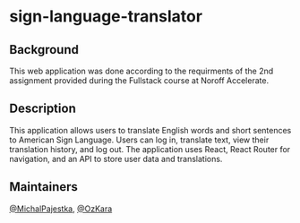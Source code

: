 # sign-language-translator

## Background
This web application was done according to the requirments of the 2nd assignment provided during the Fullstack course at Noroff Accelerate.


## Description
This application allows users to translate English words and short sentences to American Sign Language. Users can log in, translate text, view their translation history, and log out. The application uses React, React Router for navigation, and an API to store user data and translations.

## Maintainers

[@MichalPajestka](https://github.com/MichalPajestka), [@OzKara](https://github.com/OzKara)
